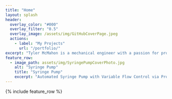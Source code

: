 ```yaml
---
title: "Home"
layout: splash
header:
  overlay_color: "#000"
  overlay_filter: "0.5"
  overlay_image: /assets/img/GitHubCoverPage.jpeg
  actions:
    - label: "My Projects"
      url: "/portfolio/"
excerpt: "Tyler McMahon is a mechanical engineer with a passion for product design and advanced prototyping techniques. His professional experience is in instituional HVAC systems, with a focus on mechanical design "
feature_row:
  - image_path: assets/img/SyringePumpCoverPhoto.jpg
    alt: "Syringe Pump"
    title: "Syringe Pump"
    excerpt: "Automated Syringe Pump with Variable Flow Control via Programming and Physical Mechanisms."
---
```


{% include feature_row %}

